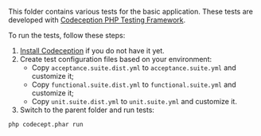 This folder contains various tests for the basic application.
These tests are developed with [Codeception PHP Testing Framework](http://codeception.com/).

To run the tests, follow these steps:

1. [Install Codeception](http://codeception.com/quickstart) if you do not have it yet.
2. Create test configuration files based on your environment:
   - Copy `acceptance.suite.dist.yml` to `acceptance.suite.yml` and customize it;
   - Copy `functional.suite.dist.yml` to `functional.suite.yml` and customize it;
   - Copy `unit.suite.dist.yml` to `unit.suite.yml` and customize it.
3. Switch to the parent folder and run tests:

```
php codecept.phar run
```

